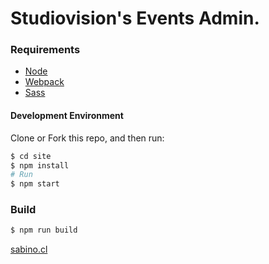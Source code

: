 # Studiovision's Events Admin.

### Requirements

- [Node](https://nodejs.org/en/)
- [Webpack](https://webpack.github.io/)
- [Sass](http://sass-lang.com/install)

#### Development Environment

Clone or Fork this repo, and then run:

```sh
$ cd site
$ npm install
# Run
$ npm start
```

### Build

```sh
$ npm run build
```

[sabino.cl](http://www.sabino.cl)